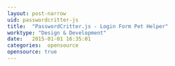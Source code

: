 ```yaml
---
layout: post-narrow
uid: passwordcritter-js
title:  "PasswordCritter.js - Login Form Pet Helper"
worktype: "Design & Development"
date:   2015-01-01 16:35:01
categories:  opensource
opensource: true
---
```


<p>
</p>

<p>
</p>

